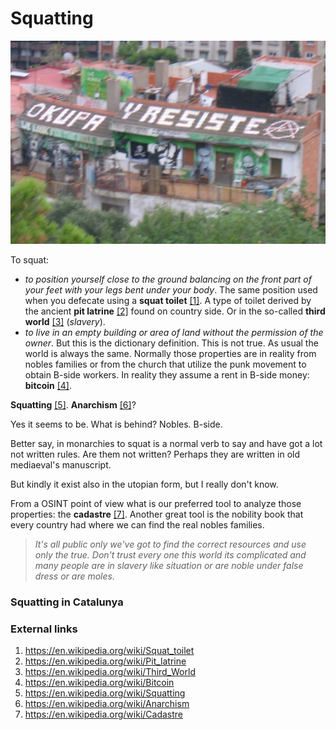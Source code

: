 # Squatting

![Okupa](../Images/Okupayresiste.jpg)

To squat:

-  *to position yourself close to the ground balancing on the front part of your feet with your legs bent under your body*. The same position used when you defecate using a **squat toilet** [[1]](https://en.wikipedia.org/wiki/Squat_toilet). A type of toilet derived by the ancient **pit latrine** [[2]](https://en.wikipedia.org/wiki/Pit_latrine) found on country side. Or in the so-called **third world** [[3]](https://en.wikipedia.org/wiki/Third_World) (*slavery*).
- *to live in an empty building or area of land without the permission of the owner*. But this is the dictionary definition. This is not true. As usual the world is always the same. Normally those properties are in reality from nobles families or from the church that utilize the punk movement to obtain B-side workers. In reality they assume a rent in B-side money: **bitcoin** [[4]](https://en.wikipedia.org/wiki/Bitcoin).

**Squatting** [[5]](https://en.wikipedia.org/wiki/Squatting).  **Anarchism** [[6]](https://en.wikipedia.org/wiki/Anarchism)? 

Yes it seems to be. What is behind? Nobles. B-side.

Better say, in monarchies to squat is a normal verb to say and have got a lot not written rules. Are them not written? Perhaps they are written in old mediaeval's manuscript. 

But kindly it exist also in the utopian form, but I really don't know.

From a OSINT point of view what is our preferred tool to analyze those properties: the **cadastre** [[7]](https://en.wikipedia.org/wiki/Cadastre). Another great tool is the nobility book that every country had where we can find the real nobles families. 

> *It's all public only we've got to find the correct resources and use only the true. Don't trust every one this world its complicated and many people are in slavery like situation or are noble under false dress or are moles.*

### Squatting in Catalunya



### External links

1. https://en.wikipedia.org/wiki/Squat_toilet
2. https://en.wikipedia.org/wiki/Pit_latrine
3. https://en.wikipedia.org/wiki/Third_World
4. https://en.wikipedia.org/wiki/Bitcoin
5. https://en.wikipedia.org/wiki/Squatting
6. https://en.wikipedia.org/wiki/Anarchism
7. https://en.wikipedia.org/wiki/Cadastre